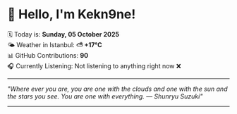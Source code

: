 # 👋 Hello, I'm Kekn9ne!

🗓️ Today is: **Sunday, 05 October 2025**  
🌤️ Weather in Istanbul: **⛅️  +17°C**  
📊 GitHub Contributions: **90**  
🎧 Currently Listening: Not listening to anything right now ❌

---

_"Where ever you are, you are one with the clouds and one with the sun and the stars you see. You are one with everything. — *Shunryu Suzuki*"_

---
